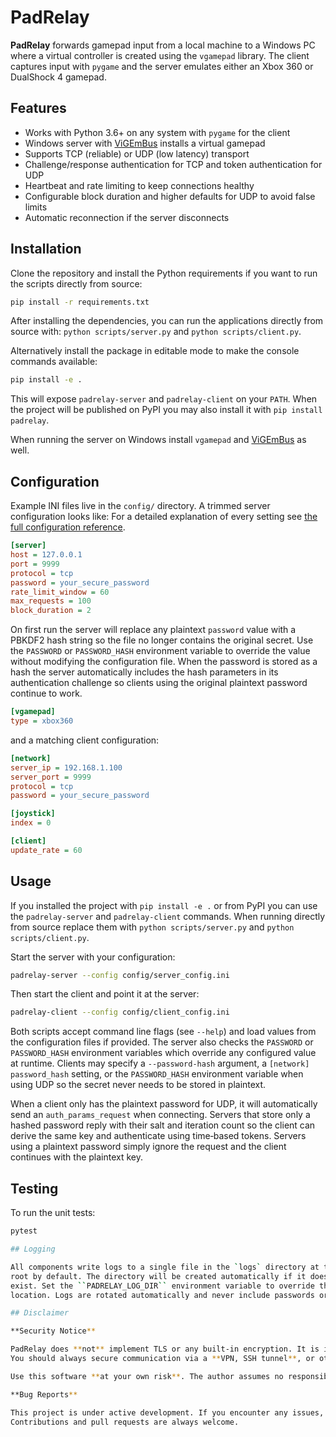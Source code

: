 # PadRelay

**PadRelay** forwards gamepad input from a local machine to a Windows PC where a virtual controller is created using the `vgamepad` library.  The client captures input with `pygame` and the server emulates either an Xbox 360 or DualShock 4 gamepad.

## Features

- Works with Python 3.6+ on any system with `pygame` for the client
- Windows server with [ViGEmBus](https://github.com/ViGEm/ViGEmBus) installs a virtual gamepad
- Supports TCP (reliable) or UDP (low latency) transport
- Challenge/response authentication for TCP and token authentication for UDP
- Heartbeat and rate limiting to keep connections healthy
- Configurable block duration and higher defaults for UDP to avoid false limits
- Automatic reconnection if the server disconnects

## Installation

Clone the repository and install the Python requirements if you want to run the
scripts directly from source:

```bash
pip install -r requirements.txt
```

After installing the dependencies, you can run the applications directly from source with: `python scripts/server.py` and
`python scripts/client.py`.

Alternatively install the package in editable mode to make the console commands
available:

```bash
pip install -e .
```

This will expose `padrelay-server` and `padrelay-client` on your `PATH`. When the
project will be published on PyPI you may also install it with `pip install
padrelay`.

When running the server on Windows install `vgamepad` and
[ViGEmBus](https://github.com/ViGEm/ViGEmBus) as well.

## Configuration

Example INI files live in the `config/` directory.  A trimmed server configuration looks like:
For a detailed explanation of every setting see [the full configuration reference](CONFIGURATION.md).

```ini
[server]
host = 127.0.0.1
port = 9999
protocol = tcp
password = your_secure_password
rate_limit_window = 60
max_requests = 100
block_duration = 2
```

On first run the server will replace any plaintext `password` value with a
PBKDF2 hash string so the file no longer contains the original secret.  Use the
`PASSWORD` or `PASSWORD_HASH` environment variable to override the value without
modifying the configuration file. When the password is stored as a hash the
server automatically includes the hash parameters in its authentication
challenge so clients using the original plaintext password continue to work.

```ini
[vgamepad]
type = xbox360
```

and a matching client configuration:

```ini
[network]
server_ip = 192.168.1.100
server_port = 9999
protocol = tcp
password = your_secure_password

[joystick]
index = 0

[client]
update_rate = 60
```

## Usage

If you installed the project with `pip install -e .` or from PyPI you can use
the `padrelay-server` and `padrelay-client` commands. When running directly from
source replace them with `python scripts/server.py` and
`python scripts/client.py`.

Start the server with your configuration:

```bash
padrelay-server --config config/server_config.ini
```

Then start the client and point it at the server:

```bash
padrelay-client --config config/client_config.ini
```

Both scripts accept command line flags (see `--help`) and load values from the configuration files if provided.
The server also checks the `PASSWORD` or `PASSWORD_HASH` environment variables
which override any configured value at runtime. Clients may specify a
`--password-hash` argument, a `[network] password_hash` setting, or the
`PASSWORD_HASH` environment variable when using UDP so the secret never needs to
be stored in plaintext.

When a client only has the plaintext password for UDP, it will automatically
send an `auth_params_request` when connecting. Servers that store only a hashed
password reply with their salt and iteration count so the client can derive the
same key and authenticate using time‑based tokens. Servers using a plaintext
password simply ignore the request and the client continues with the plaintext
key.

## Testing

To run the unit tests:

```bash
pytest

## Logging

All components write logs to a single file in the `logs` directory at the project
root by default. The directory will be created automatically if it does not
exist. Set the ``PADRELAY_LOG_DIR`` environment variable to override this
location. Logs are rotated automatically and never include passwords or tokens.

## Disclaimer

**Security Notice**

PadRelay does **not** implement TLS or any built-in encryption. It is intended for use on **trusted, private networks** only.  
You should always secure communication via a **VPN, SSH tunnel**, or other private channel. **Never expose the server directly to the public internet.**

Use this software **at your own risk**. The author assumes no responsibility for data loss, damage, or security issues resulting from its use.

**Bug Reports**

This project is under active development. If you encounter any issues, misbehavior, or unexpected crashes, please open an issue on GitHub with steps to reproduce.  
Contributions and pull requests are always welcome.
